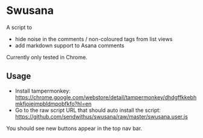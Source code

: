 # Swusana

A script to  
- hide noise in the comments / non-coloured tags from list views
- add markdown support to Asana comments

Currently only tested in Chrome.

## Usage

- Install tampermonkey: https://chrome.google.com/webstore/detail/tampermonkey/dhdgffkkebhmkfjojejmpbldmpobfkfo?hl=en
- Go to the raw script URL that should auto install the script: https://github.com/sendwithus/swusana/raw/master/swusana.user.js

You should see new buttons appear in the top nav bar.  
